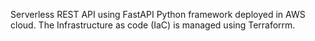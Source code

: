 Serverless REST API using FastAPI Python framework deployed in AWS cloud. The Infrastructure as code (IaC) is managed using Terraforrm.
